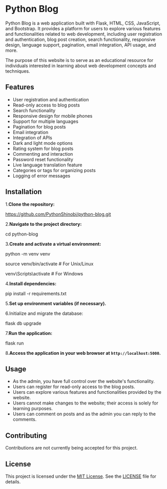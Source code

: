 # Python Blog

Python Blog is a web application built with Flask, HTML, CSS, JavaScript, and Bootstrap. It provides a platform for users to explore various features and functionalities related to web development, including user registration and authentication, blog post creation, search functionality, responsive design, language support, pagination, email integration, API usage, and more.

The purpose of this website is to serve as an educational resource for individuals interested in learning about web development concepts and techniques.

## Features

* User registration and authentication
* Read-only access to blog posts
* Search functionality
* Responsive design for mobile phones
* Support for multiple languages
* Pagination for blog posts
* Email integration
* Integration of APIs
* Dark and light mode options
* Rating system for blog posts
* Commenting and interaction
* Password reset functionality
* Live language translation feature
* Categories or tags for organizing posts
* Logging of error messages

## Installation

1.**Clone the repository:**

https://github.com/PythonShinobi/python-blog.git

2.**Navigate to the project directory:**

cd python-blog

3.**Create and activate a virtual environment:**

python -m venv venv

source venv/bin/activate   # For Unix/Linux

venv\Scripts\activate      # For Windows

4.**Install dependencies:**

pip install -r requirements.txt

5.**Set up environment variables (if necessary).**

6.Initialize and migrate the database:

flask db upgrade

7.**Run the application:**

flask run

8.**Access the application in your web browser at `http://localhost:5000`.**

## Usage

* As the admin, you have full control over the website's functionality.
* Users can register for read-only access to the blog posts.
* Users can explore various features and functionalities provided by the website.
* Users cannot make changes to the website; their access is solely for learning purposes.
* Users can comment on posts and as the admin you can reply to the comments.

## Contributing

Contributions are not currently being accepted for this project.

## License

This project is licensed under the [MIT License](LICENSE.txt). See the [LICENSE](LICENSE) file for details.
